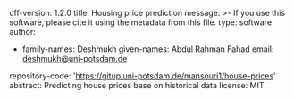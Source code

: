 cff-version: 1.2.0
title: Housing price prediction
message: >-
  If you use this software, please cite it using the
  metadata from this file.
type: software
author:
  - family-names: Deshmukh
    given-names: Abdul Rahman Fahad
    email: deshmukh@uni-potsdam.de
  
repository-code: 'https://gitup.uni-potsdam.de/mansouri1/house-prices'
abstract: Predicting house prices base on historical data
license: MIT
